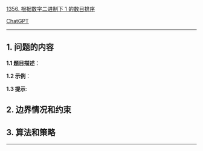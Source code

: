 [1356. 根据数字二进制下 1 的数目排序](https://leetcode.cn/problems/sort-integers-by-the-number-of-1-bits)

[ChatGPT](chat.openai.com)

---

## 1. 问题的内容
**1.1 题目描述**：

**1.2 示例**：

**1.3 提示**:

## 2. 边界情况和约束


## 3. 算法和策略

---

